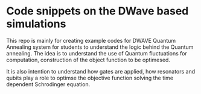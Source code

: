 # Code snippets on the DWave based simulations

This repo is mainly for creating example codes for DWAVE Quantum Annealing system
for students to understand the logic behind the Quantum annealing. The idea is to understand 
 the use of Quantum fluctuations for computation, construction of the object function to be
optimesed. 

It is also intention to understand how gates are applied, how resonators and qubits play a role to 
optimse the objective function solving the time dependent Schrodinger equation.

